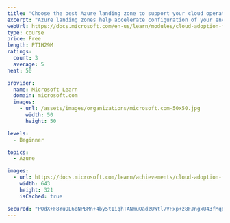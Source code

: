 ```yaml
---
title: "Choose the best Azure landing zone to support your cloud operations requirements"
excerpt: "Azure landing zones help accelerate configuration of your environment to meet your operational requirements."
webUrl: https://docs.microsoft.com/en-us/learn/modules/cloud-adoption-framework-ready/
type: course
price: Free
length: PT1H29M
ratings:
  count: 3
  average: 5
heat: 50

provider:
  name: Microsoft Learn
  domain: microsoft.com
  images:
    - url: /assets/images/organizations/microsoft.com-50x50.jpg
      width: 50
      height: 50

levels:
  - Beginner

topics:
  - Azure

images:
  - url: https://docs.microsoft.com/learn/achievements/cloud-adoption-framework-ready-social.png
    width: 643
    height: 321
    isCached: true

secured: "POdX+F8YuOL6oNPBMn+4by5tIiqhTANmuOadzUWtl7VFxp+z8FJngxU43fMq8GfMX3AnJe1JPYQkTesz92uTt9JbSyo+hAK4t3fmv1h3l/E5hccaVrTkQj58TX4rFYQtRvENuWrZC7q0k8qi5+TLViKtnvkcpJkAqZ5rbML7nXvhyhHoAwR4OSUvQ6kLeQtJw6p/6qY8KAb3DkSe0W/DNJMzkt6qxLqKC0vrOcNWdqELkOEK3vYkPUB8+usDkp2YNBP6ZjBw2VwKU1puP38Q/iElgEBKQfyyw6aAhb8/qK1kmm1Lb91BmfAmMwXYn5F44sRpIBHobwkKQcVJBdD351+k6oPatYf4DTYOc6G96Sn3Zqz2KaZMXRNbhPIRUNBtLLjfw8u0GFbukLlpc9eI+VikTatdPQZ4Ka6yPkmXfYI=;pqa0m9KUBYI6+oBnhK3/xA=="
---
```


